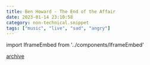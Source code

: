 ```yaml
---
title: Ben Howard - The End of the Affair
date: 2023-01-14 23:10:58
category: non-technical.snippet
tags: ["music", "live", "sad", "angry"]
---
```


import IframeEmbed from '../components/IframeEmbed'

<IframeEmbed type='youtube' src='https://youtube.com/embed/T4yh2NZ0kJw' />

[archive](https://us-east1-johnmathews-website.cloudfunctions.net/download?obj=movies/Ben%20Howard%20-%20End%20of%20the%20Affair%20-%20Later...%20With%20Jools%20Holland%20-%20BBC.mp4)
